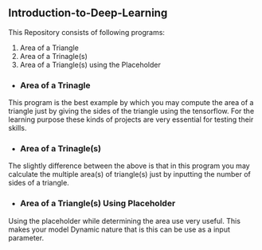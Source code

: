## Introduction-to-Deep-Learning

This Repository consists of following programs:
1.  Area of a Triangle
2.  Area of a Trinagle(s)
3.  Area of a Triangle(s) using the Placeholder

- ### **Area of a Trinagle**
This program is the best example by which you may compute the area of a triangle just by giving the sides of the triangle using the tensorflow. For the learning purpose these kinds of projects are very essential for testing their skills.

- ### **Area of a Trinagle(s)**
The slightly difference between the above is that in this program you may calculate the multiple area(s) of triangle(s) just by inputting the number of sides of a triangle.

- ### **Area of a Triangle(s) Using Placeholder**
Using the placeholder while determining the area use very useful. This makes your model Dynamic nature that is this can be use as a input parameter.
